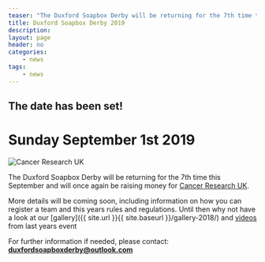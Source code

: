 ```yaml
---
teaser: "The Duxford Soapbox Derby will be returning for the 7th time this September and will once again be raising money for Cancer Research UK"
title: Duxford Soapbox Derby 2019
description:
layout: page
header: no
categories:
    - news
tags:
    - news
---
```


## The date has been set!

# Sunday September 1st 2019

![Cancer Research UK](http://www.cancerresearchuk.org/sites/all/themes/custom/cruk/logo.png)

The Duxford Soapbox Derby will be returning for the 7th time this September and will once again be raising money for [Cancer Research UK](https://www.cancerresearchuk.org).

More details will be coming soon, including information on how you can register a team and this years rules and regulations. Until then why not have a look at our [gallery]({{ site.url }}{{ site.baseurl }}/gallery-2018/) and [videos](https://duxfordsoapboxderby.co.uk/videos-from-the-6th-annual-soapbox-derby-2018/) from last years event

For further information if needed, please contact:
**duxfordsoapboxderby@outlook.com**
